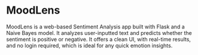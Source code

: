 # MoodLens
MoodLens is a web-based Sentiment Analysis app built with Flask and a Naive Bayes model. It analyzes user-inputted text and predicts whether the sentiment is positive or negative. It offers a clean UI, with real-time results, and no login required, which is ideal for any quick emotion insights.
